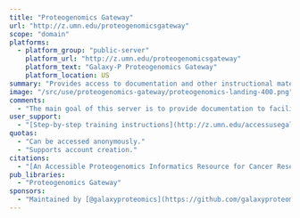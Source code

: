 ```yaml
---
title: "Proteogenomics Gateway"
url: "http://z.umn.edu/proteogenomicsgateway"
scope: "domain"
platforms:
  - platform_group: "public-server"
    platform_url: "http://z.umn.edu/proteogenomicsgateway"
    platform_text: "Galaxy-P Proteogenomics Gateway"
    platform_location: US
summary: "Provides access to documentation and other instructional materials, and an opportunity for hands-on training using example datasets and optimized proteogenomics workflows. The main goal of this server is to provide documentation to facilitate training and mastery of these software and workflows."
image: "/src/use/proteogenomics-gateway/proteogenomics-landing-400.png"
comments:
  - "The main goal of this server is to provide documentation to facilitate training and mastery of these software and workflows."
user_support:
  - "[Step-by-step training instructions](http://z.umn.edu/accessusegalaxyporg) and a wealth of other material are available."
quotas:
  - "Can be accessed anonymously."
  - "Supports account creation."
citations:
  - "[An Accessible Proteogenomics Informatics Resource for Cancer Researchers](http://cancerres.aacrjournals.org/content/77/21/e43.long), Matthew C. Chambers, Pratik D. Jagtap, James E. Johnson, Thomas McGowan, Praveen Kumar, Getiria Onsongo, Candace R. Guerrero, Harald Barsnes, Marc Vaudel, Lennart Martens, [Björn Grüning](/src/people/bjoern-gruening/index.md), Ira R. Cooke, Mohammad Heydarian, Karen L. Reddy and Timothy J. Griffin. *Cancer Research*, DOI: 10.1158/0008-5472.CAN-17-0331"
pub_libraries:
  - "Proteogenomics Gateway"
sponsors:
  - "Maintained by [@galaxyproteomics](https://github.com/galaxyproteomics)"
---
```

